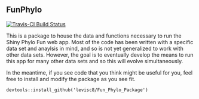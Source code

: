 ## FunPhylo 
[![Travis-CI Build Status](https://travis-ci.org/levisc8/Fun_Phylo_Package.svg?branch=master)](https://travis-ci.org/levisc8/Fun_Phylo_Package)

This is a package to house the data and functions necessary to run the Shiny Phylo Fun web app. Most of the code has been written with a specific data set and anaylsis in mind, and so is not yet generalized to work with other data sets. However, the goal is to eventually develop the means to run this app for many other data sets and so this will evolve simultaneously.

In the meantime, if you see code that you think might be useful for you, feel free to install and modify the package as you see fit.

`devtools::install_github('levisc8/Fun_Phylo_Package')`
